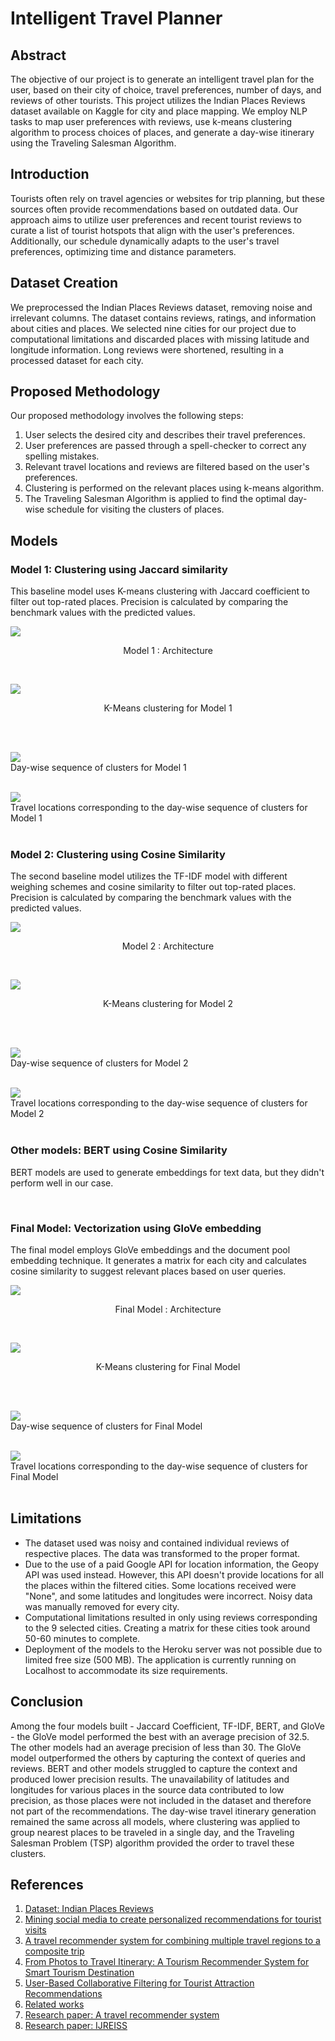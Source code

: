 # Intelligent Travel Planner

## Abstract
The objective of our project is to generate an intelligent travel plan for the user, based on their city of choice, travel preferences, number of days, and reviews of other tourists. This project utilizes the Indian Places Reviews dataset available on Kaggle for city and place mapping. We employ NLP tasks to map user preferences with reviews, use k-means clustering algorithm to process choices of places, and generate a day-wise itinerary using the Traveling Salesman Algorithm.

## Introduction
Tourists often rely on travel agencies or websites for trip planning, but these sources often provide recommendations based on outdated data. Our approach aims to utilize user preferences and recent tourist reviews to curate a list of tourist hotspots that align with the user's preferences. Additionally, our schedule dynamically adapts to the user's travel preferences, optimizing time and distance parameters.

## Dataset Creation
We preprocessed the Indian Places Reviews dataset, removing noise and irrelevant columns. The dataset contains reviews, ratings, and information about cities and places. We selected nine cities for our project due to computational limitations and discarded places with missing latitude and longitude information. Long reviews were shortened, resulting in a processed dataset for each city.

## Proposed Methodology
Our proposed methodology involves the following steps:
1. User selects the desired city and describes their travel preferences.
2. User preferences are passed through a spell-checker to correct any spelling mistakes.
3. Relevant travel locations and reviews are filtered based on the user's preferences.
4. Clustering is performed on the relevant places using k-means algorithm.
5. The Traveling Salesman Algorithm is applied to find the optimal day-wise schedule for visiting the clusters of places.

## Models
### Model 1: Clustering using Jaccard similarity
This baseline model uses K-means clustering with Jaccard coefficient to filter out top-rated places. Precision is calculated by comparing the benchmark values with the predicted values.

![](Report_Flowcharts_Screenshots/architecture_model_1.png)
<p align = "center"> Model 1 : Architecture </p>
<br>

![](Report_Flowcharts_Screenshots/k_means_clustering_model_1.png)
<p align = "center"> K-Means clustering for Model 1 </p>
<br>
<br>

![](Report_Flowcharts_Screenshots/day_wise_sequence_of_clusters_model_1.png)
<br>
Day-wise sequence of clusters for Model 1
<br>
<br>

![](Report_Flowcharts_Screenshots/travel_locations_corresponding_to_day_wise_sequence_of_clusters_model_1.png)
<br>
Travel locations corresponding to the day-wise sequence of clusters for Model 1
<br>
<br>

### Model 2: Clustering using Cosine Similarity
The second baseline model utilizes the TF-IDF model with different weighing schemes and cosine similarity to filter out top-rated places. Precision is calculated by comparing the benchmark values with the predicted values.

![](Report_Flowcharts_Screenshots/architecture_model_2.png)
<p align = "center"> Model 2 : Architecture </p>
<br>

![](Report_Flowcharts_Screenshots/k_means_clustering_model_2.png)
<p align = "center"> K-Means clustering for Model 2 </p>
<br>
<br>

![](Report_Flowcharts_Screenshots/day_wise_sequence_of_clusters_model_2.png)
<br>
Day-wise sequence of clusters for Model 2
<br>
<br>

![](Report_Flowcharts_Screenshots/travel_locations_corresponding_to_day_wise_sequence_of_clusters_model_2.png)
<br>
Travel locations corresponding to the day-wise sequence of clusters for Model 2
<br>
<br>

### Other models: BERT using Cosine Similarity
BERT models are used to generate embeddings for text data, but they didn't perform well in our case.

<br>

### Final Model: Vectorization using GloVe embedding
The final model employs GloVe embeddings and the document pool embedding technique. It generates a matrix for each city and calculates cosine similarity to suggest relevant places based on user queries.

![](Report_Flowcharts_Screenshots/architecture_model_final.png)
<p align = "center"> Final Model : Architecture </p>
<br>

![](Report_Flowcharts_Screenshots/k_means_clustering_model_final.png)
<p align = "center"> K-Means clustering for Final Model </p>
<br>
<br>

![](Report_Flowcharts_Screenshots/day_wise_sequence_of_clusters_model_final.png)
<br>
Day-wise sequence of clusters for Final Model
<br>
<br>

![](Report_Flowcharts_Screenshots/travel_locations_corresponding_to_day_wise_sequence_of_clusters_model_final.png)
<br>
Travel locations corresponding to the day-wise sequence of clusters for Final Model
<br>
<br>

## Limitations
- The dataset used was noisy and contained individual reviews of respective places. The data was transformed to the proper format.
- Due to the use of a paid Google API for location information, the Geopy API was used instead. However, this API doesn't provide locations for all the places within the filtered cities. Some locations received were "None", and some latitudes and longitudes were incorrect. Noisy data was manually removed for every city.
- Computational limitations resulted in only using reviews corresponding to the 9 selected cities. Creating a matrix for these cities took around 50-60 minutes to complete.
- Deployment of the models to the Heroku server was not possible due to limited free size (500 MB). The application is currently running on Localhost to accommodate its size requirements.

## Conclusion
Among the four models built - Jaccard Coefficient, TF-IDF, BERT, and GloVe - the GloVe model performed the best with an average precision of 32.5. The other models had an average precision of less than 30. The GloVe model outperformed the others by capturing the context of queries and reviews. BERT and other models struggled to capture the context and produced lower precision results.
The unavailability of latitudes and longitudes for various places in the source data contributed to low precision, as those places were not included in the dataset and therefore not part of the recommendations. The day-wise travel itinerary generation remained the same across all models, where clustering was applied to group nearest places to be traveled in a single day, and the Traveling Salesman Problem (TSP) algorithm provided the order to travel these clusters.

## References
1. [Dataset: Indian Places Reviews](https://www.kaggle.com/shravanijadhav23/indian-places-reviews/data)
2. [Mining social media to create personalized recommendations for tourist visits](https://www.researchgate.net/publication/221449162_Mining_social_media_to_create_personalized_recommendations_for_tourist_visits)
3. [A travel recommender system for combining multiple travel regions to a composite trip](https://www.researchgate.net/publication/281655048_A_travel_recommender_system_for_combining_multiple_travel_regions_to_a_composite_trip)
4. [From Photos to Travel Itinerary: A Tourism Recommender System for Smart Tourism Destination](https://www.researchgate.net/publication/326277455_From_Photos_to_Travel_Itinerary_A_Tourism_Recommender_System_for_Smart_Tourism_Destination)
5. [User-Based Collaborative Filtering for Tourist Attraction Recommendations](https://www.researchgate.net/publication/281698410_User-Based_Collaborative_Filtering_for_Tourist_Attraction_Recommendations)
6. [Related works](https://www.hindawi.com/journals/cin/2016/1281379/#relatedworks)
7. [Research paper: A travel recommender system](https://dl.acm.org/doi/10.1145/3397271.3401444)
8. [Research paper: IJREISS](https://www.indusedu.org/pdfs/IJREISS/IJREISS_3663_39823.pdf)
